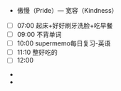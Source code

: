 - 傲慢（Pride）— 宽容（Kindness）
- [ ] 07:00 起床+好好刷牙洗脸+吃早餐
- [ ] 09:00 不背单词
- [ ] 10:00 supermemo每日复习-英语
- [ ] 11:10 整好吃的
- [ ] 12:00
-
-